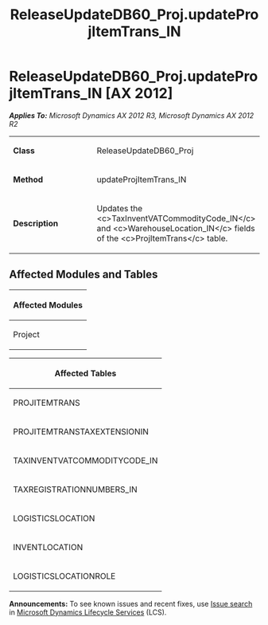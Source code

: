 ﻿---
title: ReleaseUpdateDB60_Proj.updateProjItemTrans_IN
TOCTitle: ReleaseUpdateDB60_Proj.updateProjItemTrans_IN
ms:assetid: a506cfc7-4a05-c5d1-1e4b-881b09e5e6f4
ms:mtpsurl: https://msdn.microsoft.com/en-us/library/JJ736821(v=AX.60)
ms:contentKeyID: 49710252
ms.date: 05/18/2015
mtps_version: v=AX.60
---

# ReleaseUpdateDB60\_Proj.updateProjItemTrans\_IN [AX 2012]


_**Applies To:** Microsoft Dynamics AX 2012 R3, Microsoft Dynamics AX 2012 R2_

<table>
<colgroup>
<col style="width: 50%" />
<col style="width: 50%" />
</colgroup>
<tbody>
<tr class="odd">
<td><p><strong>Class</strong></p></td>
<td><p>ReleaseUpdateDB60_Proj</p></td>
</tr>
<tr class="even">
<td><p><strong>Method</strong></p></td>
<td><p>updateProjItemTrans_IN</p></td>
</tr>
<tr class="odd">
<td><p><strong>Description</strong></p></td>
<td><p>Updates the &lt;c&gt;TaxInventVATCommodityCode_IN&lt;/c&gt; and &lt;c&gt;WarehouseLocation_IN&lt;/c&gt; fields of the &lt;c&gt;ProjItemTrans&lt;/c&gt; table.</p></td>
</tr>
</tbody>
</table>


## Affected Modules and Tables

<table>
<colgroup>
<col style="width: 100%" />
</colgroup>
<thead>
<tr class="header">
<th><p>Affected Modules</p></th>
</tr>
</thead>
<tbody>
<tr class="odd">
<td><p>Project</p></td>
</tr>
</tbody>
</table>


<table>
<colgroup>
<col style="width: 100%" />
</colgroup>
<thead>
<tr class="header">
<th><p>Affected Tables</p></th>
</tr>
</thead>
<tbody>
<tr class="odd">
<td><p>PROJITEMTRANS</p></td>
</tr>
<tr class="even">
<td><p>PROJITEMTRANSTAXEXTENSIONIN</p></td>
</tr>
<tr class="odd">
<td><p>TAXINVENTVATCOMMODITYCODE_IN</p></td>
</tr>
<tr class="even">
<td><p>TAXREGISTRATIONNUMBERS_IN</p></td>
</tr>
<tr class="odd">
<td><p>LOGISTICSLOCATION</p></td>
</tr>
<tr class="even">
<td><p>INVENTLOCATION</p></td>
</tr>
<tr class="odd">
<td><p>LOGISTICSLOCATIONROLE</p></td>
</tr>
</tbody>
</table>

  
**Announcements:** To see known issues and recent fixes, use [Issue search](http://go.microsoft.com/fwlink/?linkid=389258) in [Microsoft Dynamics Lifecycle Services](http://go.microsoft.com/fwlink/?linkid=306505) (LCS).

